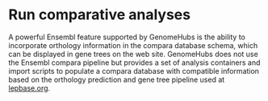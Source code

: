 # Run comparative analyses

A powerful Ensembl feature supported by GenomeHubs is the ability to incorporate orthology information in the compara database schema, which can be displayed in gene trees on the web site. GenomeHubs does not use the Ensembl compara pipeline but provides a set of analysis containers and import scripts to populate a compara database with compatible information based on the orthology prediction and gene tree pipeline used at [lepbase.org](http://lepbase.org).

